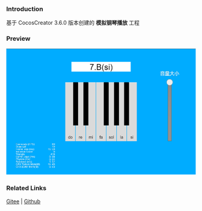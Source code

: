 ### Introduction

基于 CocosCreator 3.6.0 版本创建的 **模拟钢琴播放** 工程

### Preview
![image](../../../image/202203/2022030211.png)

### Related Links
[Gitee](https://gitee.com/mirrors_cocos-creator/test-cases-3d/tree/v3.0/assets/cases/audio) | [Github](https://github.com/cocos-creator/test-cases-3d/tree/v3.0/assets/cases/audio)